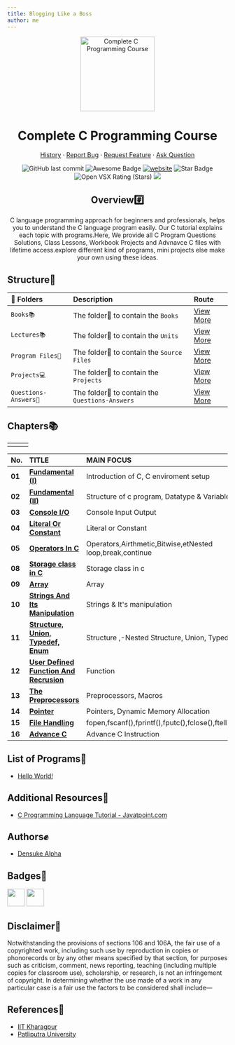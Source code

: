 ```yaml
---
title: Blogging Like a Boss
author: me
---
```


<p align="center">
  <a href="https://www.cprogramming.com/">
    <img src="https://www.goodworklabs.com/wp-content/uploads/2018/12/C-programming.png" height="170" alt="Complete C Programming Course">
  </a>
  <h1 align="center" sty>Complete C Programming Course</h1>
  <p align="center">
    <a href="https://">History</a>
    ·
    <a href="https://github.com/kitretsusaisama/github-readme-stats/issues/new/choose">Report Bug</a>
    ·
    <a href="https://github.com/kitretsusaisama/github-readme-stats/issues/new/choose">Request Feature</a>
    ·
    <a href="https://github.com/kitretsusaisama/github-readme-stats/discussions">Ask Question</a>
  </p>
</p>
<div align="center">
<img alt="GitHub last commit" src="https://img.shields.io/github/last-commit/kitretsusaisama/Complete-C-Programming-Course">
<img src="https://cdn.rawgit.com/sindresorhus/awesome/d7305f38d29fed78fa85652e3a63e154dd8e8829/media/badge.svg" alt="Awesome Badge"/>
<a href="#"><img src="https://img.shields.io/static/v1?label=&labelColor=505050&message=arbeitnow&color=%230076D6&style=flat&logo=google-chrome&logoColor=%230076D6" alt="website"/></a>
<!-- <img src="http://hits.dwyl.com/kitretsusaisama/awesome-github-profile-readme.svg" alt="Hits Badge"/> -->
<img src="https://img.shields.io/static/v1?label=%F0%9F%8C%9F&message=If%20Useful&style=style=flat&color=BC4E99" alt="Star Badge"/>
<img alt="Open VSX Rating (Stars)" src="https://img.shields.io/open-vsx/stars/redhat/java">
<a href="https://twitter.com/victor_amit" ><img src="https://img.shields.io/twitter/follow/victor_amit.svg?style=social" /> </a>
<br>

<h2>Overview#️⃣</h2>
<p>C language programming approach for beginners and professionals, helps you to understand the C language program easily. Our C tutorial explains each topic with programs.Here, We provide all C Program Questions Solutions, Class Lessons, Workbook Projects and Advnavce C files with lifetime access.explore different kind of programs, mini projects else make your own using these ideas.</p>
</div>

## Structure🧩

| 📂 Folders     | Description | Route |
| :------------- | :---------- | :---------- |
| `Books📚`|  The folder📂 to contain the `Books` | [View More](https://github.com/kitretsusaisama/Complete-C-Programming-Course/tree/main/Books) |
| `Lectures📚`|  The folder📂 to contain the `Units` | [View More](https://github.com/kitretsusaisama/Complete-C-Programming-Course/tree/main/Lectures) |
| `Program Files📓`   |  The folder📂 to contain the `Source Files` | [View More](https://github.com/kitretsusaisama/Complete-C-Programming-Course/tree/main/Source%20Files) |
| `Projects💻`  |  The folder📂 to contain the `Projects` | [View More](https://github.com/kitretsusaisama/Complete-C-Programming-Course/tree/main/Projects) |
| `Questions-Answers🚨`|  The folder📂 to contain the `Questions-Answers` | [View More](https://github.com/kitretsusaisama/Complete-C-Programming-Course/tree/main/Questions-Answers) |


## Chapters📚
|      | |  |
| :------- | :---------- | :---------- |
| | |  |


|  No.    | TITLE | MAIN FOCUS     |
| :------  | :-------- | :------------ |
| **01**  | **[Fundamental (I)](https://github.com/kitretsusaisama/Complete-C-Programming-Course/tree/main/Lectures/Unit%2001%20-%20Fundamental%20(I))**                                                                        | Introduction of C, C enviroment setup                              |
| **02**  | **[Fundamental (II)](https://github.com/kitretsusaisama/Complete-C-Programming-Course/tree/main/Lectures/Unit%2002%20-%20Fundamental%20(II))**                                                                        | Structure of c program, Datatype & Variable                             |
| **03**  | **[Console I/O](https://github.com/kitretsusaisama/Complete-C-Programming-Course/tree/main/Lectures/Unit%2003%20-%20Console%20IO)**                                                                        | Console Input Output                             |
| **04**  | **[Literal Or Constant](https://github.com/kitretsusaisama/Complete-C-Programming-Course/tree/main/Lectures/Unit%2004%20-%20Literal%20Or%20Constant)**                                                                        | Literal or Constant                             |
| **05**  | **[Operators In C](https://github.com/kitretsusaisama/Complete-C-Programming-Course/tree/main/Lectures/Unit%2005%20-%20Operators%20In%20C)**                                                                        | Operators,Airthmetic,Bitwise,etNested loop,break,continue                             |
| **08**  | **[Storage class in C](https://github.com/kitretsusaisama/Complete-C-Programming-Course/tree/main/Lectures/Unit%2008%20-%20Storage%20Classes%20In%20C)**                                                                        | Storage class in c                            |
| **09**  | **[Array](https://github.com/kitretsusaisama/Complete-C-Programming-Course/tree/main/Lectures/Unit%2009%20-%20Arrays)**                                                                        | Array                             |
| **10**  | **[Strings And Its Manipulation](https://github.com/kitretsusaisama/Complete-C-Programming-Course/tree/main/Lectures/Unit%2010%20-%20Strings%20%26%20it's%20manupulation)**                                                                        | Strings & It's manipulation                             |
| **11**  | **[Structure, Union, Typedef, Enum](https://github.com/kitretsusaisama/Complete-C-Programming-Course/tree/main/Lectures/Unit%2011%20-%20Structure%2C%20Union%2C%20Typedef%2C%20Enum)**                                                                        | Structure ,-Nested Structure, Union, Typedef, Enum                             |
| **12**  | **[User Defined Function And Recrusion](https://github.com/kitretsusaisama/Complete-C-Programming-Course/tree/main/Lectures/Unit%2013%20-%20The%20Preprocessors)**                                                                        | Function                           |
| **13**  | **[The Preprocessors](https://github.com/kitretsusaisama/Complete-C-Programming-Course/tree/main/Lectures/Unit%2013%20-%20The%20Preprocessors)**                                                                        | Preprocessors, Macros                             |
| **14**  | **[Pointer](https://github.com/kitretsusaisama/Complete-C-Programming-Course/tree/main/Lectures/Unit%2014%20-%20Pointers)**                                                                        | Pointers, Dynamic Memory Allocation                            |
| **15**  | **[File Handling](https://github.com/kitretsusaisama/Complete-C-Programming-Course/tree/main/Lectures/Unit%2016%20-%20File%20Handling)**                                                                        | fopen,fscanf(),fprintf(),fputc(),fclose(),ftell(),rewind()                             |
| **16**  | **[Advance C](https://github.com/kitretsusaisama/Complete-C-Programming-Course/tree/main/Lectures/Y%201%20-%20Advance%20C)**                                                                        | Advance C Instruction                            |

## List of Programs📓

- [Hello World!](https://github.com/#/beginners-C-program-examples/blob/master/HelloWorld.c)

## Additional Resources🧾 
- [C Programming Language Tutorial - Javatpoint.com](https://www.javatpoint.com/c-programming-language-tutorial)

## Authors✊

- [ Densuke Alpha ](https://www.github.com/kitretsusaisama )


## Badges🔰 
<a href="https://docs.github.com/en/developers" target="_blank"><img src="https://raw.githubusercontent.com/acervenky/acervenky/master/assets/devbadge.gif" width="40" height="40"></a>  <a href="https://archiveprogram.github.com/" target="_blank"><img src="https://raw.githubusercontent.com/acervenky/acervenky/master/assets/acbadge.gif" width="40" height="40"></a> 

## Disclaimer💛
Notwithstanding the provisions of sections 106 and 106A, the fair use of a copyrighted work, including such use by reproduction in copies or phonorecords or by any other means specified by that section, for purposes such as criticism, comment, news reporting, teaching (including multiple copies for classroom use), scholarship, or research, is not an infringement of copyright. In determining whether the use made of a work in any particular case is a fair use the factors to be considered shall include—

## References🎯
- [IIT Kharagpur](http://www.iitkgp.ac.in/)
- [Patliputra University](http://www.ppup.ac.in/)
